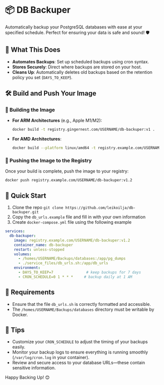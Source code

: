 # 📦 DB Backuper

Automatically backup your PostgreSQL databases with ease at your specified schedule. Perfect for ensuring your data is safe and sound! 🛡️

## 📂 What This Does

- **Automates Backups**: Set up scheduled backups using cron syntax.
- **Stores Securely**: Direct where backups are stored on your host.
- **Cleans Up**: Automatically deletes old backups based on the retention policy you set (`DAYS_TO_KEEP`).

## 🛠️ Build and Push Your Image

### 🔨 Building the Image

- **For ARM Architectures** (e.g., Apple M1/M2):

  ```bash
  docker build -t registry.gingernest.com/USERNAME/db-backuper:v1 .
  ```

- **For AMD Architectures**:

  ```bash
  docker build --platform linux/amd64 -t registry.example.com/USERNAME/db-backuper:v1.2 .
  ```

### 🚢 Pushing the Image to the Registry

Once your build is complete, push the image to your registry:

```bash
docker push registry.example.com/USERNAME/db-backuper:v1.2
```

## 🚀 Quick Start

1. Clone the repo `git clone https://github.com/leikoilja/db-backuper.git`
2. Copy the `db_urls.example` file and fill in with your own information
3. Create `docker-compose.yml` file using the following example

```yaml
services:
  db-backuper:
    image: registry.example.com/USERNAME/db-backuper:v1.2
    container_name: db-backuper
    restart: unless-stopped
    volumes:
      - /homes/USERNAME/Backups/databases:/app/pg_dumps
      - ./service_files/db_urls.sh:/app/db_urls
    environment:
      - DAYS_TO_KEEP=7               # keep backups for 7 days
      - CRON_SCHEDULE=0 1 * * *     # backup daily at 1 AM
```

## 📌 Requirements

- Ensure that the file `db_urls.sh` is correctly formatted and accessible.
- The `/homes/USERNAME/Backups/databases` directory must be writable by Docker.

## 📝 Tips

- Customize your `CRON_SCHEDULE` to adjust the timing of your backups easily.
- Monitor your backup logs to ensure everything is running smoothly (`/var/log/cron.log` in your container).
- Review and secure access to your database URLs—these contain sensitive information.

Happy Backing Up! 😊
